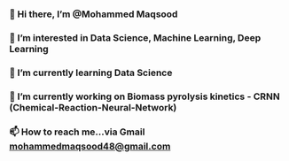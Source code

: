 ### 👋 Hi there, I’m @Mohammed Maqsood 
### 👀 I’m interested in Data Science, Machine Learning, Deep Learning
### 🌱 I’m currently learning Data Science
### 🔭 I’m currently working on Biomass pyrolysis kinetics - CRNN (Chemical-Reaction-Neural-Network)
### 📫 How to reach me...via Gmail mohammedmaqsood48@gmail.com



<!--
**Maqsood8/Maqsood8** is a ✨ _special_ ✨ repository because its `README.md` (this file) appears on your GitHub profile.

Here are some ideas to get you started:

- 🔭 I’m currently working on ...
- 🌱 I’m currently learning ...
- 👯 I’m looking to collaborate on ...
- 🤔 I’m looking for help with ...
- 💬 Ask me about ...
- 📫 How to reach me: ...
- 😄 Pronouns: ...
- ⚡ Fun fact: ...
-->

